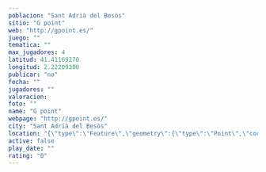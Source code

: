 ```yaml
---
poblacion: "Sant Adrià del Besòs"
sitio: "G point"
web: "http://gpoint.es/"
juego: ""
tematica: ""
max_jugadores: 4
latitud: 41.41169270
longitud: 2.22209300
publicar: "no"
fecha: ""
jugadores: ""
valoracion: 
foto: ""
name: "G point"
webpage: "http://gpoint.es/"
city: "Sant Adrià del Besòs"
location: "{\"type\":\"Feature\",\"geometry\":{\"type\":\"Point\",\"coordinates\":[41.4116927,2.222093]}}"
active: false
play_date: ""
rating: "0"
---
```

